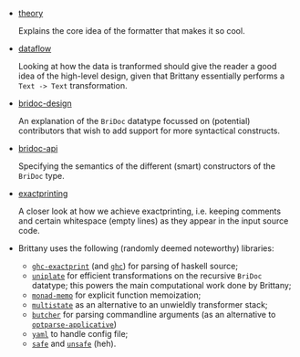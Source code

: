 - [theory](theory.md)

  Explains the core idea of the formatter that makes it so cool.

- [dataflow](dataflow.md)

  Looking at how the data is tranformed should give the reader a good
  idea of the high-level design, given that Brittany essentially
  performs a `Text -> Text` transformation.

- [bridoc-design](bridoc-design.md)

  An explanation of the `BriDoc` datatype focussed on (potential) contributors
  that wish to add support for more syntactical constructs.

- [bridoc-api](bridoc-api.md)

  Specifying the semantics of the different (smart) constructors of the
  `BriDoc` type.

- [exactprinting](exactprinting.md)

  A closer look at how we achieve exactprinting, i.e. keeping comments and
  certain whitespace (empty lines) as they appear in the input source code.

- Brittany uses the following (randomly deemed noteworthy) libraries:

  - [`ghc-exactprint`](https://hackage.haskell.org/package/ghc-exactprint)
    (and [`ghc`](https://hackage.haskell.org/package/ghc)) for parsing of haskell source;
  - [`uniplate`](https://hackage.haskell.org/package/uniplate)
    for efficient transformations on the recursive `BriDoc` datatype;
    this powers the main computational work done by Brittany;
  - [`monad-memo`](https://hackage.haskell.org/package/monad-memo)
    for explicit function memoization;
  - [`multistate`](https://hackage.haskell.org/package/multistate)
    as an alternative to an unwieldly transformer stack;
  - [`butcher`](https://github.com/lspitzner/butcher)
    for parsing commandline arguments (as an alternative to
    [`optparse-applicative`](https://hackage.haskell.org/package/optparse-applicative))
  - [`yaml`](https://hackage.haskell.org/package/yaml)
    to handle config file;
  - [`safe`](https://hackage.haskell.org/package/safe)
    and
    [`unsafe`](https://hackage.haskell.org/package/unsafe)
    (heh).


